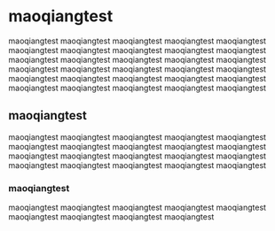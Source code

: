 # maoqiangtest
 maoqiangtest
 maoqiangtest
 maoqiangtest
 maoqiangtest
 maoqiangtest
 maoqiangtest
 maoqiangtest
 maoqiangtest
 maoqiangtest
 maoqiangtest
 maoqiangtest
 maoqiangtest
  maoqiangtest
 maoqiangtest
 maoqiangtest
 maoqiangtest
 maoqiangtest
 maoqiangtest
  maoqiangtest
 maoqiangtest
 maoqiangtest
 maoqiangtest
 maoqiangtest
 maoqiangtest
  maoqiangtest
 maoqiangtest
 maoqiangtest
 maoqiangtest
 maoqiangtest
 maoqiangtest
## maoqiangtest
 maoqiangtest
 maoqiangtest maoqiangtest
 maoqiangtest
 maoqiangtest
 maoqiangtest
 maoqiangtest
 maoqiangtest
  maoqiangtest
 maoqiangtest
 maoqiangtest
 maoqiangtest
 maoqiangtest
 maoqiangtest
  maoqiangtest
 maoqiangtest
 maoqiangtest
 maoqiangtest
 maoqiangtest
 maoqiangtest
 
### maoqiangtest
 maoqiangtest
  maoqiangtest
   maoqiangtest maoqiangtest
 maoqiangtest
 maoqiangtest
 maoqiangtest
 maoqiangtest
 maoqiangtest
